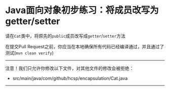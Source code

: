 # Java面向对象初步练习：将成员改写为getter/setter

请在`Cat`类中，将原先的`public`成员改写成`getter`/`setter`方法

在提交Pull Request之前，你应当在本地确保所有代码已经编译通过，并且通过了测试(`mvn clean verify`)

-----
注意！我们只允许你修改以下文件，对其他文件的修改会被拒绝：
- src/main/java/com/github/hcsp/encapsulation/Cat.java
-----



